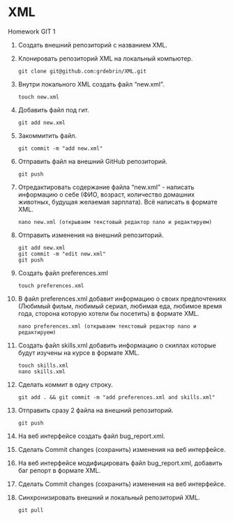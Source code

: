 # XML
Homework GIT 1

 1. Создать внешний репозиторий c названием XML.
 2. Клонировать репозиторий XML на локальный компьютер. 
 
        git clone git@github.com:grdebrin/XML.git
 3. Внутри локального XML создать файл “new.xml”. 
 
        touch new.xml
 4. Добавить файл под гит. 
 
        git add new.xml
 5. Закоммитить файл. 
 
        git commit -m "add new.xml"
 6. Отправить файл на внешний GitHub репозиторий. 
 
        git push
 7. Отредактировать содержание файла “new.xml” - написать информацию о себе (ФИО, возраст, количество домашних животных, будущая желаемая зарплата). Всё написать в формате XML. 
        
        nano new.xml (открываем текстовый редактор nano и редактируем)
 8. Отправить изменения на внешний репозиторий. 

        git add new.xml
        git commit -m "edit new.xml"
        git push
 9. Создать файл preferences.xml 
 
        touch preferences.xml
 10. В файл preferences.xml добавит информацию о своих предпочтениях (Любимый фильм, любимый сериал, любимая еда, любимое время года, сторона которую хотели бы посетить) в формате XML.
 
         nano preferences.xml (открываем текстовый редактор nano и редактируем)
 11. Создать файл skills.xml добавить информацию о скиллах которые будут изучены на курсе в формате XML.
 
         touch skills.xml  
         nano skills.xml 
 12. Сделать коммит в одну строку. 
 
         git add . && git commit -m "add preferences.xml and skills.xml"
 13. Отправить сразу 2 файла на внешний репозиторий. 
 
         git push
 14. На веб интерфейсе создать файл bug_report.xml.
 15. Сделать Commit changes (сохранить) изменения на веб интерфейсе.
 16. На веб интерфейсе модифицировать файл bug_report.xml, добавить баг репорт в формате XML.
 17. Сделать Commit changes (сохранить) изменения на веб интерфейсе.
 18. Синхронизировать внешний и локальный репозиторий XML. 
 
         git pull
